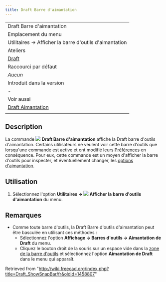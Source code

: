 ```yaml
---
title: Draft Barre d'aimantation
---
```

|  |
| --- |
| Draft Barre d'aimantation |
| Emplacement du menu |
| Utilitaires → Afficher la barre d'outils d'aimantation |
| Ateliers |
| [Draft](/Draft_Workbench/fr "Draft Workbench/fr") |
| Raccourci par défaut |
| *Aucun* |
| Introduit dans la version |
| - |
| Voir aussi |
| [Draft Aimantation](/Draft_Snap/fr "Draft Snap/fr") |
|  |

## Description

La commande ![](/images/Draft_ShowSnapBar.svg) **Draft Barre d'aimantation** affiche la Draft barre d'outils d'aimantation. Certains utilisateurs ne veulent voir cette barre d'outils que lorsqu'une commande est active et ont modifié leurs [Préférences](/Draft_Snap/fr#Pr.C3.A9f.C3.A9rences "Draft Snap/fr") en conséquence. Pour eux, cette commande est un moyen d'afficher la barre d'outils pour inspecter, et éventuellement changer, les [options d'aimantation](/Draft_Snap/fr "Draft Snap/fr").

## Utilisation

1. Sélectionnez l'option **Utilitaires → ![](/images/Draft_ShowSnapBar.svg) Afficher la barre d'outils d'aimantation**  du menu.

## Remarques

* Comme toute barre d'outils, la Draft Barre d'outils d'aimantation peut être basculée en utilisant ces méthodes :
  + Sélectionnez l'option **Affichage → Barres d'outils → Aimantation de Draft** du menu.
  + Cliquez le bouton droit de la souris sur un espace vide dans la [zone de la barre d'outils](/Interface/fr "Interface/fr") et sélectionnez l'option **Aimantation de Draft** dans le menu qui apparaît.

Retrieved from "<http://wiki.freecad.org/index.php?title=Draft_ShowSnapBar/fr&oldid=1458807>"